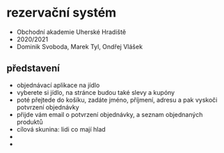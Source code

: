 # rezervační systém

- Obchodní akademie Uherské Hradiště
- 2020/2021
- Dominik Svoboda, Marek Tyl, Ondřej Vlášek

## představení
- objednávací aplikace na jídlo
- vyberete si jídlo, na stránce budou také slevy a kupóny
- poté přejtede do košíku, zadáte jméno, příjmení, adresu a pak vyskoči potvrzení objednávky
- přijde vám email o potvrzení objednávky, a seznam objednaných produktů
- cílová skunina: lidi co mají hlad
- 
- 
